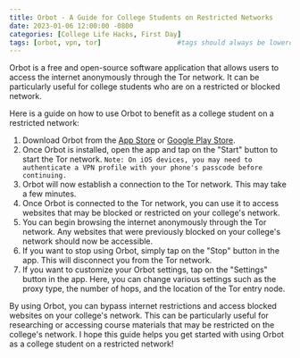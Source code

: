 ```yaml
---
title: Orbot - A Guide for College Students on Restricted Networks
date: 2023-01-06 12:00:00 -0800
categories: [College Life Hacks, First Day]
tags: [orbot, vpn, tor]                   #tags should always be lowercase
---
```


Orbot is a free and open-source software application that allows users to access the internet anonymously through the Tor network. It can be particularly useful for college students who are on a restricted or blocked network. 

Here is a guide on how to use Orbot to benefit as a college student on a restricted network:

1. Download Orbot from the [App Store](https://apps.apple.com/us/app/orbot/id1609461599) or [Google Play Store](https://play.google.com/store/apps/details?id=org.torproject.android).
2. Once Orbot is installed, open the app and tap on the "Start" button to start the Tor network. `Note: On iOS devices, you may need to authenticate a VPN profile with your phone's passcode before continuing.`
3. Orbot will now establish a connection to the Tor network. This may take a few minutes.
4. Once Orbot is connected to the Tor network, you can use it to access websites that may be blocked or restricted on your college's network. 
5. You can begin browsing the internet anonymously through the Tor network. Any websites that were previously blocked on your college's network should now be accessible.
6. If you want to stop using Orbot, simply tap on the "Stop" button in the app. This will disconnect you from the Tor network.
7. If you want to customize your Orbot settings, tap on the "Settings" button in the app. Here, you can change various settings such as the proxy type, the number of hops, and the location of the Tor entry node.

By using Orbot, you can bypass internet restrictions and access blocked websites on your college's network. This can be particularly useful for researching or accessing course materials that may be restricted on the college's network. I hope this guide helps you get started with using Orbot as a college student on a restricted network!
